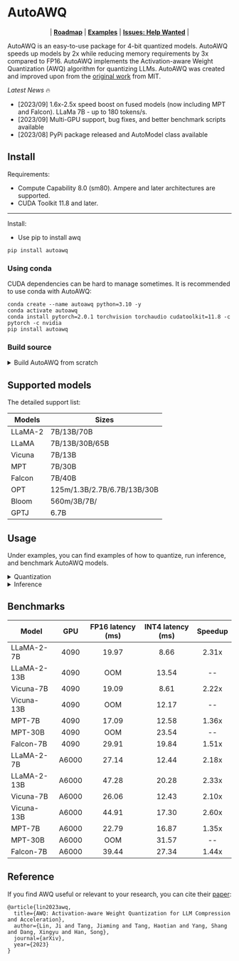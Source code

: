 # AutoAWQ

<p align="center">
| <a href="https://github.com/casper-hansen/AutoAWQ/issues/32"><b>Roadmap</b></a> | <a href="https://github.com/casper-hansen/AutoAWQ/tree/main/examples"><b>Examples</b></a> | <a href="https://github.com/casper-hansen/AutoAWQ/issues?q=is%3Aopen+is%3Aissue+label%3A%22help+wanted%22"><b>Issues: Help Wanted</b></a> |
</p>

AutoAWQ is an easy-to-use package for 4-bit quantized models. AutoAWQ speeds up models by 2x while reducing memory requirements by 3x compared to FP16. AutoAWQ implements the Activation-aware Weight Quantization (AWQ) algorithm for quantizing LLMs.  AutoAWQ was created and improved upon from the [original work](https://github.com/mit-han-lab/llm-awq) from MIT.

*Latest News* 🔥
- [2023/09] 1.6x-2.5x speed boost on fused models (now including MPT and Falcon). LLaMa 7B - up to 180 tokens/s.
- [2023/09] Multi-GPU support, bug fixes, and better benchmark scripts available
- [2023/08] PyPi package released and AutoModel class available

## Install

Requirements: 
- Compute Capability 8.0 (sm80). Ampere and later architectures are supported.
- CUDA Toolkit 11.8 and later.

---

Install:
- Use pip to install awq

```
pip install autoawq
```

### Using conda

CUDA dependencies can be hard to manage sometimes. It is recommended to use conda with AutoAWQ:

```
conda create --name autoawq python=3.10 -y
conda activate autoawq
conda install pytorch=2.0.1 torchvision torchaudio cudatoolkit=11.8 -c pytorch -c nvidia
pip install autoawq
```

### Build source

<details>

<summary>Build AutoAWQ from scratch</summary>

Build time can take 10 minutes. Download your model while you install AutoAWQ.

```
git clone https://github.com/casper-hansen/AutoAWQ
cd AutoAWQ
pip install -e .
```

</details>

## Supported models

The detailed support list:

| Models   | Sizes                       |
| ---------| ----------------------------|
| LLaMA-2  | 7B/13B/70B                  |
| LLaMA    | 7B/13B/30B/65B              |
| Vicuna   | 7B/13B                      |
| MPT      | 7B/30B                      |
| Falcon   | 7B/40B                      |
| OPT      | 125m/1.3B/2.7B/6.7B/13B/30B |
| Bloom    | 560m/3B/7B/                 |
| GPTJ     | 6.7B                        |

## Usage

Under examples, you can find examples of how to quantize, run inference, and benchmark AutoAWQ models.

<details>

<summary>Quantization</summary>

```python
from awq import AutoAWQForCausalLM
from transformers import AutoTokenizer

model_path = 'lmsys/vicuna-7b-v1.5'
quant_path = 'vicuna-7b-v1.5-awq'
quant_config = { "zero_point": True, "q_group_size": 128, "w_bit": 4 }

# Load model
model = AutoAWQForCausalLM.from_pretrained(model_path)
tokenizer = AutoTokenizer.from_pretrained(model_path, trust_remote_code=True)

# Quantize
model.quantize(tokenizer, quant_config=quant_config)

# Save quantized model
model.save_quantized(quant_path)
tokenizer.save_pretrained(quant_path)
```

</details>

<details>

<summary>Inference</summary>

```python
from awq import AutoAWQForCausalLM
from transformers import AutoTokenizer, TextStreamer

quant_path = "casperhansen/vicuna-7b-v1.5-awq"
quant_file = "awq_model_w4_g128.pt"

# Load model
model = AutoAWQForCausalLM.from_quantized(quant_path, quant_file, fuse_layers=True)
tokenizer = AutoTokenizer.from_pretrained(quant_path, trust_remote_code=True)
streamer = TextStreamer(tokenizer, skip_special_tokens=True)

# Convert prompt to tokens
prompt_template = """\
A chat between a curious user and an artificial intelligence assistant. The assistant gives helpful, detailed, and polite answers to the user's questions.

USER: {prompt}
ASSISTANT:"""

tokens = tokenizer(
    prompt_template.format(prompt="How are you today?"), 
    return_tensors='pt'
).input_ids.cuda()

# Generate output
generation_output = model.generate(
    tokens, 
    streamer=streamer,
    max_new_tokens=512
)
```

</details>

## Benchmarks

| Model       | GPU   | FP16 latency (ms) | INT4 latency (ms) | Speedup |
| ----------- |:-----:|:-----------------:|:-----------------:|:-------:|
| LLaMA-2-7B  | 4090  | 19.97             | 8.66              | 2.31x   |
| LLaMA-2-13B | 4090  | OOM               | 13.54             | --      |
| Vicuna-7B   | 4090  | 19.09             | 8.61              | 2.22x   |
| Vicuna-13B  | 4090  | OOM               | 12.17             | --      |
| MPT-7B      | 4090  | 17.09             | 12.58             | 1.36x   |
| MPT-30B     | 4090  | OOM               | 23.54             | --      |
| Falcon-7B   | 4090  | 29.91             | 19.84             | 1.51x   |
| LLaMA-2-7B  | A6000 | 27.14             | 12.44             | 2.18x   |
| LLaMA-2-13B | A6000 | 47.28             | 20.28             | 2.33x   |
| Vicuna-7B   | A6000 | 26.06             | 12.43             | 2.10x   |
| Vicuna-13B  | A6000 | 44.91             | 17.30             | 2.60x   |
| MPT-7B      | A6000 | 22.79             | 16.87             | 1.35x   |
| MPT-30B     | A6000 | OOM               | 31.57             | --      |
| Falcon-7B   | A6000 | 39.44             | 27.34             | 1.44x   |


## Reference

If you find AWQ useful or relevant to your research, you can cite their [paper](https://arxiv.org/abs/2306.00978):

```
@article{lin2023awq,
  title={AWQ: Activation-aware Weight Quantization for LLM Compression and Acceleration},
  author={Lin, Ji and Tang, Jiaming and Tang, Haotian and Yang, Shang and Dang, Xingyu and Han, Song},
  journal={arXiv},
  year={2023}
}
```
